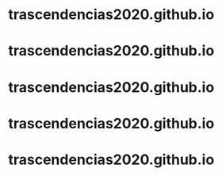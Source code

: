 # trascendencias2020.github.io
# trascendencias2020.github.io
# trascendencias2020.github.io
# trascendencias2020.github.io
# trascendencias2020.github.io
